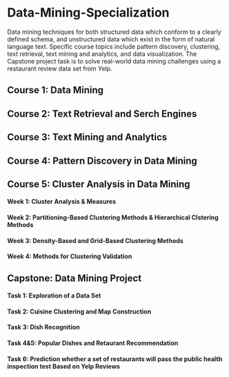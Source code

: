 # Data-Mining-Specialization
 Data mining techniques for both structured data which conform to a clearly defined schema, and unstructured data which exist in the form of natural language text. Specific course topics include pattern discovery, clustering, text retrieval, text mining and analytics, and data visualization. The Capstone project task is to solve real-world data mining challenges using a restaurant review data set from Yelp.
 
 ## Course 1: Data Mining
 
 
 ## Course 2: Text Retrieval and Serch Engines
 
 ## Course 3: Text Mining and Analytics
 
 ## Course 4: Pattern Discovery in Data Mining
 
 ## Course 5: Cluster Analysis in Data Mining
 #### Week 1: Cluster Analysis & Measures
 
 #### Week 2: Partitioning-Based Clustering Methods & Hierarchical Clstering Methods 
 
 #### Week 3: Density-Based and Grid-Based Clustering Methods 
 
 #### Week 4: Methods for Clustering Validation
  
 ## Capstone: Data Mining Project
 #### Task 1: Exploration of a Data Set
 #### Task 2: Cuisine Clustering and Map Construction
 #### Task 3: Dish Recognition
 #### Task 4&5: Popular Dishes and Retaurant Recommendation
 #### Task 6: Prediction whether a set of restaurants will pass the public health inspection test Based on Yelp Reviews
 
